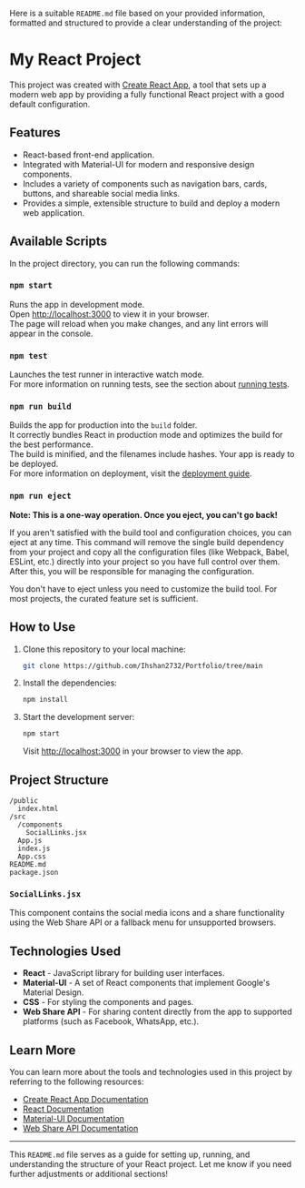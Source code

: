 Here is a suitable `README.md` file based on your provided information, 
formatted and structured to provide a clear understanding of the project:

# My React Project

This project was created with [Create React App](https://github.com/facebook/create-react-app), 
a tool that sets up a modern web app by providing a fully functional React project with a good default configuration.

## Features

- React-based front-end application.
- Integrated with Material-UI for modern and responsive design components.
- Includes a variety of components such as navigation bars, cards, buttons, and shareable social media links.
- Provides a simple, extensible structure to build and deploy a modern web application.

## Available Scripts

In the project directory, you can run the following commands:

### `npm start`

Runs the app in development mode.\
Open [http://localhost:3000](http://localhost:3000) to view it in your browser.\
The page will reload when you make changes, and any lint errors will appear in the console.

### `npm test`

Launches the test runner in interactive watch mode.\
For more information on running tests, see the section about [running tests](https://facebook.github.io/create-react-app/docs/running-tests).

### `npm run build`

Builds the app for production into the `build` folder.\
It correctly bundles React in production mode and optimizes the build for the best performance.\
The build is minified, and the filenames include hashes. Your app is ready to be deployed.\
For more information on deployment, visit the [deployment guide](https://facebook.github.io/create-react-app/docs/deployment).

### `npm run eject`

**Note: This is a one-way operation. Once you eject, you can't go back!**

If you aren't satisfied with the build tool and configuration choices, you can eject at any time. 
This command will remove the single build dependency from your project and copy all the configuration 
files (like Webpack, Babel, ESLint, etc.) directly into your project so you have full control over them. 
After this, you will be responsible for managing the configuration.

You don't have to eject unless you need to customize the build tool. For most projects, the curated feature set is sufficient.

## How to Use

1. Clone this repository to your local machine:

    ```bash
    git clone https://github.com/Ihshan2732/Portfolio/tree/main
    ```

2. Install the dependencies:

    ```bash
    npm install
    ```

3. Start the development server:

    ```bash
    npm start
    ```

    Visit [http://localhost:3000](http://localhost:3000) in your browser to view the app.

## Project Structure

```
/public
  index.html
/src
  /components
    SocialLinks.jsx
  App.js
  index.js
  App.css
README.md
package.json
```

### `SocialLinks.jsx`

This component contains the social media icons and a share functionality using the Web Share API or a fallback 
menu for unsupported browsers.

## Technologies Used

- **React** - JavaScript library for building user interfaces.
- **Material-UI** - A set of React components that implement Google's Material Design.
- **CSS** - For styling the components and pages.
- **Web Share API** - For sharing content directly from the app to supported platforms (such as Facebook, WhatsApp, etc.).

## Learn More

You can learn more about the tools and technologies used in this project by referring to the following resources:

- [Create React App Documentation](https://facebook.github.io/create-react-app/docs/getting-started)
- [React Documentation](https://reactjs.org/docs/getting-started.html)
- [Material-UI Documentation](https://mui.com/)
- [Web Share API Documentation](https://developer.mozilla.org/en-US/docs/Web/API/Navigator/share)

---

This `README.md` file serves as a guide for setting up, running, and understanding the structure of your React project. 
Let me know if you need further adjustments or additional sections!
